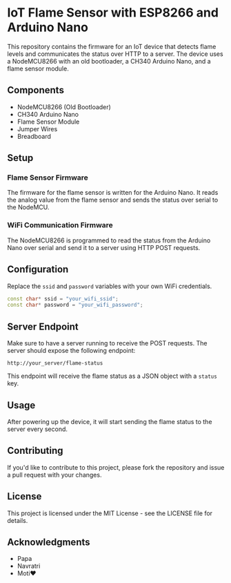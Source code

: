 
# IoT Flame Sensor with ESP8266 and Arduino Nano

This repository contains the firmware for an IoT device that detects flame levels and communicates the status over HTTP to a server. The device uses a NodeMCU8266 with an old bootloader, a CH340 Arduino Nano, and a flame sensor module.

## Components

- NodeMCU8266 (Old Bootloader)
- CH340 Arduino Nano
- Flame Sensor Module
- Jumper Wires
- Breadboard

## Setup

### Flame Sensor Firmware

The firmware for the flame sensor is written for the Arduino Nano. It reads the analog value from the flame sensor and sends the status over serial to the NodeMCU.

### WiFi Communication Firmware

The NodeMCU8266 is programmed to read the status from the Arduino Nano over serial and send it to a server using HTTP POST requests.

## Configuration

Replace the `ssid` and `password` variables with your own WiFi credentials.

```c++
const char* ssid = "your_wifi_ssid";
const char* password = "your_wifi_password";
```

## Server Endpoint

Make sure to have a server running to receive the POST requests. The server should expose the following endpoint:

```
http://your_server/flame-status
```

This endpoint will receive the flame status as a JSON object with a `status` key.

## Usage

After powering up the device, it will start sending the flame status to the server every second.

## Contributing

If you'd like to contribute to this project, please fork the repository and issue a pull request with your changes.

## License

This project is licensed under the MIT License - see the LICENSE file for details.

## Acknowledgments
- Papa
- Navratri
- Moti❤️